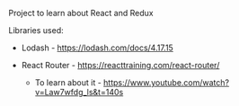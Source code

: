 Project to learn about React and Redux

Libraries used:

- Lodash - https://lodash.com/docs/4.17.15

- React Router - https://reacttraining.com/react-router/

  - To learn about it - https://www.youtube.com/watch?v=Law7wfdg_ls&t=140s
